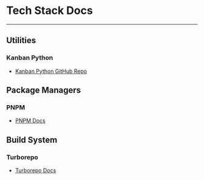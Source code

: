 # Tech Stack Docs

---

## Utilities

### Kanban Python

- [Kanban Python GitHub Repo](https://github.com/Zaloog/kanban-python)

## Package Managers

### PNPM

- [PNPM Docs](https://pnpm.io/installation)

## Build System

### Turborepo

- [Turborepo Docs](https://turbo.build/repo/docs)
